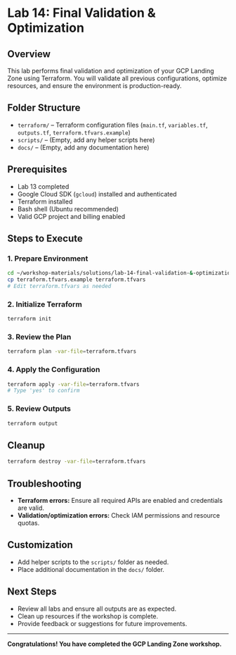 # Lab 14: Final Validation & Optimization

## Overview
This lab performs final validation and optimization of your GCP Landing Zone using Terraform. You will validate all previous configurations, optimize resources, and ensure the environment is production-ready.

## Folder Structure
- `terraform/` – Terraform configuration files (`main.tf`, `variables.tf`, `outputs.tf`, `terraform.tfvars.example`)
- `scripts/` – (Empty, add any helper scripts here)
- `docs/` – (Empty, add any documentation here)

## Prerequisites
- Lab 13 completed
- Google Cloud SDK (`gcloud`) installed and authenticated
- Terraform installed
- Bash shell (Ubuntu recommended)
- Valid GCP project and billing enabled

## Steps to Execute

### 1. Prepare Environment
```bash
cd ~/workshop-materials/solutions/lab-14-final-validation-&-optimization/terraform
cp terraform.tfvars.example terraform.tfvars
# Edit terraform.tfvars as needed
```

### 2. Initialize Terraform
```bash
terraform init
```

### 3. Review the Plan
```bash
terraform plan -var-file=terraform.tfvars
```

### 4. Apply the Configuration
```bash
terraform apply -var-file=terraform.tfvars
# Type 'yes' to confirm
```

### 5. Review Outputs
```bash
terraform output
```

## Cleanup
```bash
terraform destroy -var-file=terraform.tfvars
```

## Troubleshooting
- **Terraform errors:** Ensure all required APIs are enabled and credentials are valid.
- **Validation/optimization errors:** Check IAM permissions and resource quotas.

## Customization
- Add helper scripts to the `scripts/` folder as needed.
- Place additional documentation in the `docs/` folder.

## Next Steps
- Review all labs and ensure all outputs are as expected.
- Clean up resources if the workshop is complete.
- Provide feedback or suggestions for future improvements.

---

**Congratulations! You have completed the GCP Landing Zone workshop.**
